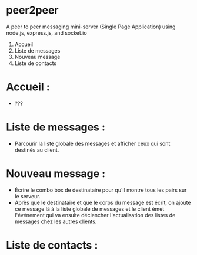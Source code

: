 # peer2peer
A peer to peer messaging mini-server (Single Page Application) using node.js, express.js, and socket.io


1. Accueil
2. Liste de messages
3. Nouveau message
4. Liste de contacts


# Accueil :

- ???


# Liste de messages :

- Parcourir la liste globale des messages et afficher ceux qui sont destinés au client.


# Nouveau message :

- Écrire le combo box de destinataire pour qu'il montre tous les pairs sur le serveur.
- Après que le destinataire et que le corps du message est écrit, on ajoute ce message là à la liste globale de messages et le client émet l'événement qui va ensuite déclencher l'actualisation des listes de messages chez les autres clients.


# Liste de contacts :
